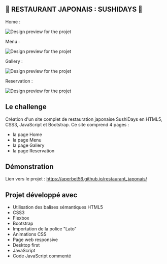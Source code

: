## 🥢 RESTAURANT JAPONAIS : SUSHIDAYS 🍣

Home :

![Design preview for the projet](./img/preview.png)

Menu :

![Design preview for the projet](./img/preview-1.png)

Gallery :

![Design preview for the projet](./img/preview-2.png)

Reservation :

![Design preview for the projet](./img/preview-3.png)

## Le challenge

Création d'un site complet de restauration japonaise SushiDays en HTML5, CSS3, JavaScript et Bootstrap. Ce site comprend 4 pages :

- la page Home
- la page Menu
- la page Gallery
- la page Reservation

## Démonstration

Lien vers le projet : https://aperbet56.github.io/restaurant_japonais/

## Projet développé avec

- Utilisation des balises sémantiques HTML5
- CSS3
- Flexbox
- Bootstrap
- Importation de la police "Lato"
- Animations CSS
- Page web responsive
- Desktop first
- JavaScript
- Code JavaScript commenté
